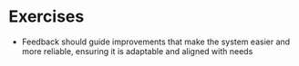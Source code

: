 # Exercises

- Feedback should guide improvements that make the system easier and more reliable, ensuring it is adaptable and aligned with needs
